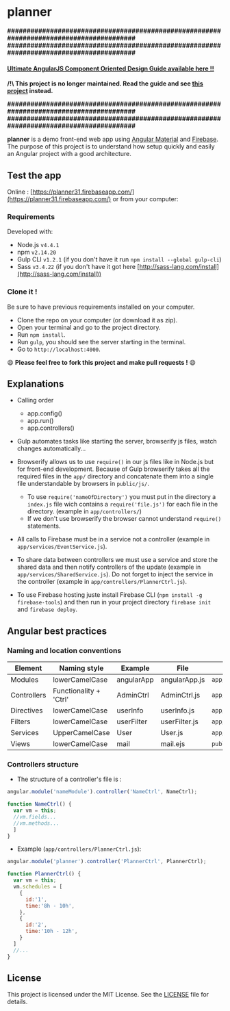 # planner

**########################################################################################**
**########################################################################################**

#### [Ultimate AngularJS Component Oriented Design Guide available here !!](http://gautierdelorme.com/2016/04/20/ultimate-angularjs-component-oriented-design-guide.html)

**/!\ This project is no longer maintained. Read the guide and see [this project](https://github.com/ifac2017/webapp) instead.**

**########################################################################################**
**########################################################################################**


**planner** is a demo front-end web app using [Angular Material](https://github.com/angular/material) and [Firebase](https://www.firebase.com/). The purpose of this project is to understand how setup quickly and easily an Angular project with a good architecture.

## Test the app

Online : [https://planner31.firebaseapp.com/](https://planner31.firebaseapp.com/) or from your computer:

### Requirements
Developed with:
- Node.js `v4.4.1`
- npm `v2.14.20`
- Gulp CLI `v1.2.1` (if you don't have it run `npm install --global gulp-cli`)
- Sass `v3.4.22` (if you don't have it got here [http://sass-lang.com/install](http://sass-lang.com/install))

### Clone it !

Be sure to have previous requirements installed on your computer.

- Clone the repo on your computer (or download it as zip).
- Open your terminal and go to the project directory.
- Run `npm install`.
- Run `gulp`, you should see the server starting in the terminal.
- Go to `http://localhost:4000`.

:smile: **Please feel free to fork this project and make pull requests !** :smile:


## Explanations

- Calling order
  - app.config()
  - app.run()
  - app.controllers()

- Gulp automates tasks like starting the server, browserify js files, watch changes automatically...
- Browserify allows us to use `require()` in our js files like in Node.js but for front-end development. Because of Gulp browserify takes all the required files in the `app/` directory and concatenate them into a single file understandable by browsers in `public/js/`.
    - To use `require('nameOfDirectory')` you must put in the directory a `index.js` file wich contains a `require('file.js')` for each file in the directory. (example in `app/controllers/`)
    - If we don't use browserify the browser cannot understand `require()` statements.


- All calls to Firebase must be in a service not a controller (example in `app/services/EventService.js`).
- To share data between controllers we must use a service and store the shared data and then notify controllers of the update (example in `app/services/SharedService.js`). Do not forget to inject the service in the controller (example in `app/controllers/PlannerCtrl.js`).


- To use Firebase hosting juste install Firebase CLI (`npm install -g firebase-tools`) and then run in your project directory `firebase init` and `firebase deploy`.


## Angular best practices

### Naming and location conventions


Element | Naming style | Example | File | Location
--------|--------|--------|--------|--------
Modules | lowerCamelCase  | angularApp | angularApp.js | `app/`
Controllers | Functionality + 'Ctrl'  | AdminCtrl | AdminCtrl.js | `app/controllers/`
Directives | lowerCamelCase  | userInfo | userInfo.js | `app/directives/`
Filters | lowerCamelCase | userFilter | userFilter.js | `app/filters/`
Services | UpperCamelCase | User | User.js | `app/services/`
Views | lowerCamelCase | mail | mail.ejs | `public/views/`

### Controllers structure

- The structure of a controller's file is :

```javascript
angular.module('nameModule').controller('NameCtrl', NameCtrl);

function NameCtrl() {
  var vm = this;
  //vm.fields...
  //vm.methods...
  ]
}

```
- Example (`app/controllers/PlannerCtrl.js`):

```javascript
angular.module('planner').controller('PlannerCtrl', PlannerCtrl);

function PlannerCtrl() {
  var vm = this;
  vm.schedules = [
    {
      id:'1',
      time:'8h - 10h',
    },
    {
      id:'2',
      time:'10h - 12h',
    }
  ]
  //...
}
```
## License


This project is licensed under the MIT License. See the [LICENSE](LICENSE) file for details.
